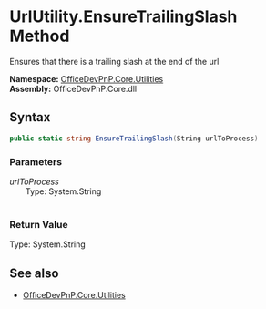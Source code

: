 # UrlUtility.EnsureTrailingSlash Method  
Ensures that there is a trailing slash at the end of the url  

**Namespace:** [OfficeDevPnP.Core.Utilities](OfficeDevPnP.Core.Utilities.md)  
**Assembly:** OfficeDevPnP.Core.dll  
## Syntax
```C#
public static string EnsureTrailingSlash(String urlToProcess)
```
### Parameters
*urlToProcess*  
&emsp;&emsp;Type: System.String  
&emsp;&emsp;  
  
### Return Value
Type: System.String  


## See also
- [OfficeDevPnP.Core.Utilities](OfficeDevPnP.Core.Utilities.md)
